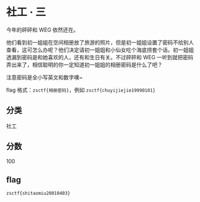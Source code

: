 # 社工 · 三

今年的砰砰和 WEG 依然还在。

他们看到初一姐姐在空间相册放了旅游的照片，但是初一姐姐设置了密码不给别人查看，这可怎么办呢？他们决定请初一姐姐和小仙女吃个海底捞套个话。初一姐姐透漏到密码是和她喜欢的人，还有和生日有关。不过砰砰和 WEG 一听到就把密码弄出来了，相信聪明的你一定知道初一姐姐的相册密码是什么了吧？

注意密码是全小写英文和数字噢~

flag 格式：`zsctf{相册密码}`，例如 `zsctf{chuyijiejie19990101}`

## 分类

社工

## 分数

100

## flag

`zsctf{shitaomiu20010403}`
